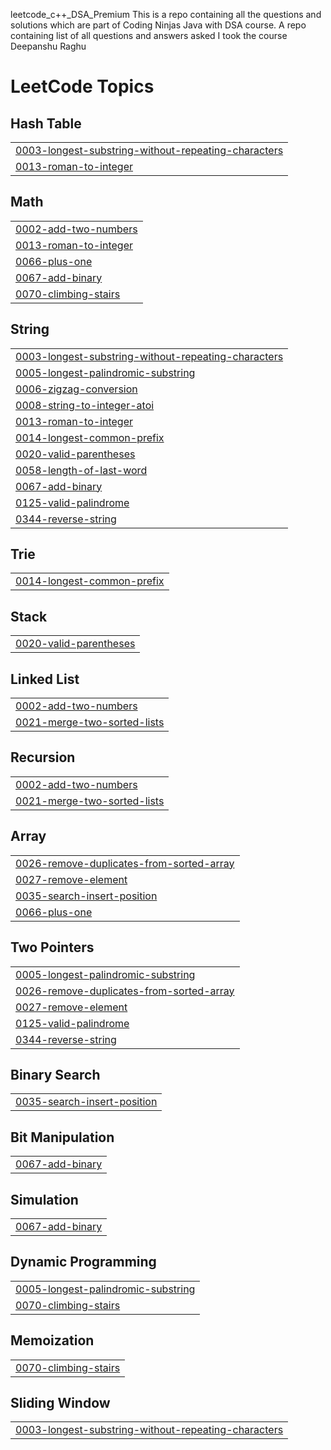 leetcode_c++_DSA_Premium This is a repo containing all the questions and solutions which are part of Coding Ninjas Java with DSA course. A repo containing list of all questions and answers asked I took the course
Deepanshu Raghu

<!---LeetCode Topics Start-->
# LeetCode Topics
## Hash Table
|  |
| ------- |
| [0003-longest-substring-without-repeating-characters](https://github.com/DeepanshuRaghu/Leetcode-solution/tree/master/0003-longest-substring-without-repeating-characters) |
| [0013-roman-to-integer](https://github.com/DeepanshuRaghu/Leetcode-solution/tree/master/0013-roman-to-integer) |
## Math
|  |
| ------- |
| [0002-add-two-numbers](https://github.com/DeepanshuRaghu/Leetcode-solution/tree/master/0002-add-two-numbers) |
| [0013-roman-to-integer](https://github.com/DeepanshuRaghu/Leetcode-solution/tree/master/0013-roman-to-integer) |
| [0066-plus-one](https://github.com/DeepanshuRaghu/Leetcode-solution/tree/master/0066-plus-one) |
| [0067-add-binary](https://github.com/DeepanshuRaghu/Leetcode-solution/tree/master/0067-add-binary) |
| [0070-climbing-stairs](https://github.com/DeepanshuRaghu/Leetcode-solution/tree/master/0070-climbing-stairs) |
## String
|  |
| ------- |
| [0003-longest-substring-without-repeating-characters](https://github.com/DeepanshuRaghu/Leetcode-solution/tree/master/0003-longest-substring-without-repeating-characters) |
| [0005-longest-palindromic-substring](https://github.com/DeepanshuRaghu/Leetcode-solution/tree/master/0005-longest-palindromic-substring) |
| [0006-zigzag-conversion](https://github.com/DeepanshuRaghu/Leetcode-solution/tree/master/0006-zigzag-conversion) |
| [0008-string-to-integer-atoi](https://github.com/DeepanshuRaghu/Leetcode-solution/tree/master/0008-string-to-integer-atoi) |
| [0013-roman-to-integer](https://github.com/DeepanshuRaghu/Leetcode-solution/tree/master/0013-roman-to-integer) |
| [0014-longest-common-prefix](https://github.com/DeepanshuRaghu/Leetcode-solution/tree/master/0014-longest-common-prefix) |
| [0020-valid-parentheses](https://github.com/DeepanshuRaghu/Leetcode-solution/tree/master/0020-valid-parentheses) |
| [0058-length-of-last-word](https://github.com/DeepanshuRaghu/Leetcode-solution/tree/master/0058-length-of-last-word) |
| [0067-add-binary](https://github.com/DeepanshuRaghu/Leetcode-solution/tree/master/0067-add-binary) |
| [0125-valid-palindrome](https://github.com/DeepanshuRaghu/Leetcode-solution/tree/master/0125-valid-palindrome) |
| [0344-reverse-string](https://github.com/DeepanshuRaghu/Leetcode-solution/tree/master/0344-reverse-string) |
## Trie
|  |
| ------- |
| [0014-longest-common-prefix](https://github.com/DeepanshuRaghu/Leetcode-solution/tree/master/0014-longest-common-prefix) |
## Stack
|  |
| ------- |
| [0020-valid-parentheses](https://github.com/DeepanshuRaghu/Leetcode-solution/tree/master/0020-valid-parentheses) |
## Linked List
|  |
| ------- |
| [0002-add-two-numbers](https://github.com/DeepanshuRaghu/Leetcode-solution/tree/master/0002-add-two-numbers) |
| [0021-merge-two-sorted-lists](https://github.com/DeepanshuRaghu/Leetcode-solution/tree/master/0021-merge-two-sorted-lists) |
## Recursion
|  |
| ------- |
| [0002-add-two-numbers](https://github.com/DeepanshuRaghu/Leetcode-solution/tree/master/0002-add-two-numbers) |
| [0021-merge-two-sorted-lists](https://github.com/DeepanshuRaghu/Leetcode-solution/tree/master/0021-merge-two-sorted-lists) |
## Array
|  |
| ------- |
| [0026-remove-duplicates-from-sorted-array](https://github.com/DeepanshuRaghu/Leetcode-solution/tree/master/0026-remove-duplicates-from-sorted-array) |
| [0027-remove-element](https://github.com/DeepanshuRaghu/Leetcode-solution/tree/master/0027-remove-element) |
| [0035-search-insert-position](https://github.com/DeepanshuRaghu/Leetcode-solution/tree/master/0035-search-insert-position) |
| [0066-plus-one](https://github.com/DeepanshuRaghu/Leetcode-solution/tree/master/0066-plus-one) |
## Two Pointers
|  |
| ------- |
| [0005-longest-palindromic-substring](https://github.com/DeepanshuRaghu/Leetcode-solution/tree/master/0005-longest-palindromic-substring) |
| [0026-remove-duplicates-from-sorted-array](https://github.com/DeepanshuRaghu/Leetcode-solution/tree/master/0026-remove-duplicates-from-sorted-array) |
| [0027-remove-element](https://github.com/DeepanshuRaghu/Leetcode-solution/tree/master/0027-remove-element) |
| [0125-valid-palindrome](https://github.com/DeepanshuRaghu/Leetcode-solution/tree/master/0125-valid-palindrome) |
| [0344-reverse-string](https://github.com/DeepanshuRaghu/Leetcode-solution/tree/master/0344-reverse-string) |
## Binary Search
|  |
| ------- |
| [0035-search-insert-position](https://github.com/DeepanshuRaghu/Leetcode-solution/tree/master/0035-search-insert-position) |
## Bit Manipulation
|  |
| ------- |
| [0067-add-binary](https://github.com/DeepanshuRaghu/Leetcode-solution/tree/master/0067-add-binary) |
## Simulation
|  |
| ------- |
| [0067-add-binary](https://github.com/DeepanshuRaghu/Leetcode-solution/tree/master/0067-add-binary) |
## Dynamic Programming
|  |
| ------- |
| [0005-longest-palindromic-substring](https://github.com/DeepanshuRaghu/Leetcode-solution/tree/master/0005-longest-palindromic-substring) |
| [0070-climbing-stairs](https://github.com/DeepanshuRaghu/Leetcode-solution/tree/master/0070-climbing-stairs) |
## Memoization
|  |
| ------- |
| [0070-climbing-stairs](https://github.com/DeepanshuRaghu/Leetcode-solution/tree/master/0070-climbing-stairs) |
## Sliding Window
|  |
| ------- |
| [0003-longest-substring-without-repeating-characters](https://github.com/DeepanshuRaghu/Leetcode-solution/tree/master/0003-longest-substring-without-repeating-characters) |
<!---LeetCode Topics End-->